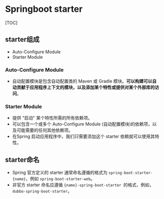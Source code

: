 # Springboot starter

[TOC]

## starter组成

* Auto-Configure Module
* Starter Module

### Auto-Configure Module

* 自动配置模块是包含自动配置类的 Maven 或 Gradle 模块。**可以构建可以自动贡献于应用程序上下文的模块，以及添加某个特性或提供对某个外部库的访问**。

### Starter Module

* 提供 "启动" 某个特性所需的所有依赖项。
* 可以包含一个或多个 Auto-Configure Module (自动配置模块)的依赖项，以及可能需要的任何其他依赖项。
* 在Spring 启动应用程序中，我们只需要添加这个 starter 依赖就可以使用其特性。

## starter命名

* Spring 官方定义的 starter 通常命名遵循的格式为 `spring-boot-starter-{name}`，例如 `spring-boot-starter-web`。
* 非官方 starter 命名应遵循 `{name}-spring-boot-starter `的格式，例如，`dubbo-spring-boot-starter`。

